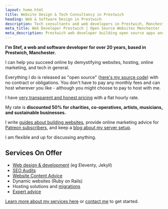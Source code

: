 ```yaml
---
layout: home.html
title: Website Design & Tech Consultancy in Prestwich
heading: Web & Software Design in Prestwich
description: Tech consultants and web developers in Prestwich, Manchester
meta_title: Web Developer Prestwich | Open Source Websites Manchester | Chobble
meta_description: Prestwich web developer building open source apps and websites with no lock-in - Ruby on Rails, Eleventy, SEO & Linux help - 50% discount for artist, musicians, charities and co-operatives
---
```


<div class="text-card">

**I'm Stef, a web and software developer for over 20 years, based in Prestwich, Manchester.**

I can help you succeed online by demystifying websites, hosting, online marketing, and tech in general.

Everything I do is released as "open source" ([here's my source code](https://git.chobble.com)) with no contract or obligations. You don't have to pay any monthly fees and can host wherever you like - although you might choose to pay to host with me.

I have [very transparent and honest pricing](/prices/) with a flat hourly rate.

My rate is **discounted 50% for charities, co-operatives, artists, musicians, and sustainable businesses.**

I write [guides about building websites](/guides/), provide online marketing advice for [Patreon subscribers](/services/patreon/), and keep a [blog about my server setup](https://blog.chobble.com).

I am flexible and up for discussing anything.

</div>
<div class="text-card">

## Services On Offer

- [Web design & development](/services/static-websites/) (eg Eleventy, Jekyll)
- [SEO Audits](/services/seo-audits/)
- [Website Content Advice](/services/website-content-advice/)
- Dynamic websites (Ruby on Rails)
- Hosting solutions and [migrations](/services/website-migrations/)
- [Expert advice](/services/technical-advice/)

[Learn more about my services here](/services/) or [contact me](/contact/) to get started.

</div>
